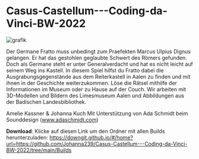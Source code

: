 # Casus-Castellum---Coding-da-Vinci-BW-2022
![grafik](https://user-images.githubusercontent.com/74548842/179956473-13a3a49e-47f7-4c62-9257-c621ac0043d5.png)

Der Germane Fratto muss unbedingt zum Praefekten Marcus Ulpius Dignus gelangen. Er hat das gestohlen geglaubte Schwert des Römers gefunden. Doch als Germane steht er unter Generalverdacht und hat es nicht leicht auf seinem Weg ins Kastell.  In diesem Spiel hilfst du Fratto dabei die Ausgrabungsgegenstände aus dem Reiterkastell in Aalen zu finden und mit ihnen in der Geschichte weiterzukommen. Löse die Rätsel mithilfe der Informationen im Museum oder zu Hause auf der Couch.  Wir arbeiten mit 3D-Modellen und Bildern des Limesmuseum Aalen und Abbildungen aus der Badischen Landesbibliothek.

Amelie Kassner &amp; Johanna Kuch Mit Unterstützung von Ada Schmidt beim Sounddesign (www.adaschmidt.com)

**Download**: Klicke auf diesen Link um den Ordner mit allen Builds herunterzuladen: https://downgit.github.io/#/home?url=https://github.com/Johanna239/Casus-Castellum---Coding-da-Vinci-BW-2022/tree/main/Builds
